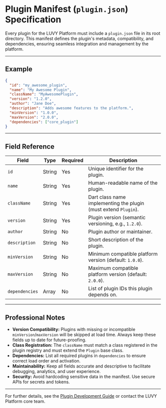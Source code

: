 # Plugin Manifest (`plugin.json`) Specification

Every plugin for the LUVY Platform must include a `plugin.json` file in its root directory. This manifest defines the plugin's metadata, compatibility, and dependencies, ensuring seamless integration and management by the platform.

---

## Example

```json
{
  "id": "my_awesome_plugin",
  "name": "My Awesome Plugin",
  "className": "MyAwesomePlugin",
  "version": "1.2.0",
  "author": "Jane Doe",
  "description": "Adds awesome features to the platform.",
  "minVersion": "1.0.0",
  "maxVersion": "2.0.0",
  "dependencies": ["core_plugin"]
}
```

---

## Field Reference

| Field         | Type     | Required | Description                                                                 |
|---------------|----------|----------|-----------------------------------------------------------------------------|
| `id`          | String   | Yes      | Unique identifier for the plugin.                                           |
| `name`        | String   | Yes      | Human-readable name of the plugin.                                          |
| `className`   | String   | Yes      | Dart class name implementing the plugin (must extend `Plugin`).             |
| `version`     | String   | Yes      | Plugin version (semantic versioning, e.g., `1.2.0`).                        |
| `author`      | String   | No       | Plugin author or maintainer.                                                |
| `description` | String   | No       | Short description of the plugin.                                            |
| `minVersion`  | String   | No       | Minimum compatible platform version (default: `1.0.0`).                     |
| `maxVersion`  | String   | No       | Maximum compatible platform version (default: `2.0.0`).                     |
| `dependencies`| Array    | No       | List of plugin IDs this plugin depends on.                                  |

---

## Professional Notes

- **Version Compatibility:** Plugins with missing or incompatible `minVersion`/`maxVersion` will be skipped at load time. Always keep these fields up to date for future-proofing.
- **Class Registration:** The `className` must match a class registered in the plugin registry and must extend the `Plugin` base class.
- **Dependencies:** List all required plugins in `dependencies` to ensure correct load order and activation.
- **Maintainability:** Keep all fields accurate and descriptive to facilitate debugging, analytics, and user experience.
- **Security:** Avoid hardcoding sensitive data in the manifest. Use secure APIs for secrets and tokens.

---

For further details, see the [Plugin Development Guide](plugin_development_guide.md) or contact the LUVY Platform core team. 